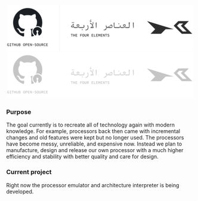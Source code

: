 <div align="center">
    <img width="500px" src="./logo/Light.svg#gh-light-mode-only" />
    <img width="500px" src="./logo/Dark.svg#gh-dark-mode-only" />
</div>

### Purpose
The goal currently is to recreate all of technology again with modern knowledge. For example, processors back then came with incremental changes and old features were kept but no longer used. The processors have become messy, unreliable, and expensive now. Instead we plan to manufacture, design and release our own processor with a much higher efficiency and stability with better quality and care for design.

### Current project
Right now the processor emulator and architecture interpreter is being developed.